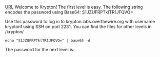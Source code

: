 [URL](https://overthewire.org/wargames/krypton/krypton0.html)
Welcome to Krypton! The first level is easy. The following string encodes the password using Base64:
S1JZUFRPTklTR1JFQVQ=

Use this password to log in to krypton.labs.overthewire.org with username krypton1 using SSH on port 2231. You can find the files for other levels in /krypton/

```ssh
echo "S1JZUFRPTklTR1JFQVQ=" | base64 -d
```

The password for the next level is: <!-- KRYPTONISGREAT -->
